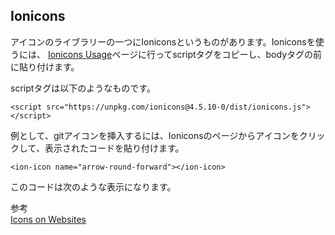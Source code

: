 ## Ionicons 
アイコンのライブラリーの一つにIoniconsというものがあります。Ioniconsを使うには、
[Ionicons Usage](https://ionicons.com/usage)ページに行ってscriptタグをコピーし、bodyタグの前に貼り付けます。  

scriptタグは以下のようなものです。
```
<script src="https://unpkg.com/ionicons@4.5.10-0/dist/ionicons.js"></script>
```

例として、gitアイコンを挿入するには、Ioniconsのページからアイコンをクリックして、表示されたコードを貼り付けます。
```
<ion-icon name="arrow-round-forward"></ion-icon> 
```
このコードは次のような表示になります。<ion-icon name="arrow-round-forward"></ion-icon> 


参考  
[Icons on Websites](https://code.makery.ch/library/more-html-css/icons/)
